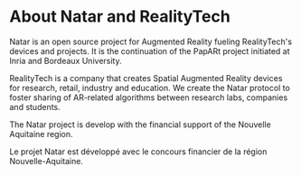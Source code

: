 # About Natar and RealityTech

Natar is an open source project for Augmented Reality fueling RealityTech's devices and projects. It is the continuation of the PapARt project initiated at Inria and Bordeaux University.  

RealityTech is a company that creates Spatial Augmented Reality devices for research, retail, industry and education. We create the Natar protocol to foster sharing of AR-related algorithms between research labs, companies and students.

The Natar project is develop with the financial support of the Nouvelle Aquitaine region. 

Le projet Natar est développé avec le concours financier de la région Nouvelle-Aquitaine.

